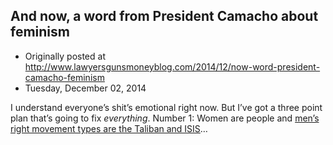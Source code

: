 ## And now, a word from President Camacho about feminism

 * Originally posted at http://www.lawyersgunsmoneyblog.com/2014/12/now-word-president-camacho-feminism
 * Tuesday, December 02, 2014

I understand everyone’s shit’s emotional right now. But I’ve got a three point plan that’s going to fix _everything_. Number 1: Women are people and [men’s right movement types are the Taliban and ISIS](http://www.rawstory.com/rs/2014/12/actor-terry-crews-shreds-the-man-code-and-misogyny-thats-taliban-thats-isis/)…